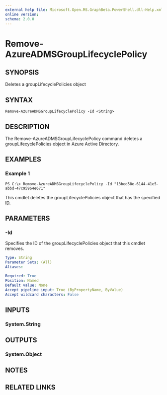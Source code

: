 ```yaml
---
external help file: Microsoft.Open.MS.GraphBeta.PowerShell.dll-Help.xml
online version: 
schema: 2.0.0
---
```


# Remove-AzureADMSGroupLifecyclePolicy

## SYNOPSIS
Deletes a groupLifecyclePolicies object

## SYNTAX

```
Remove-AzureADMSGroupLifecyclePolicy -Id <String>
```

## DESCRIPTION
The Remove-AzureADMSGroupLifecyclePolicy command deletes a groupLifecyclePolicies object in Azure Active Directory.

## EXAMPLES

### Example 1
```
PS C:\> Remove-AzureADMSGroupLifecyclePolicy -Id "13bed58e-6144-41e5-abbd-47c95964e671"
```

This cmdlet deletes the groupLifecyclePolicies object that has the specified ID.

## PARAMETERS

### -Id
Specifies the ID of the groupLifecyclePolicies object that this cmdlet removes.

```yaml
Type: String
Parameter Sets: (All)
Aliases: 

Required: True
Position: Named
Default value: None
Accept pipeline input: True (ByPropertyName, ByValue)
Accept wildcard characters: False
```

## INPUTS

### System.String


## OUTPUTS

### System.Object

## NOTES

## RELATED LINKS


